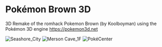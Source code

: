 # Pokémon Brown 3D
3D Remake of the romhack Pokemon Brown (by Koolboyman) using the Pokémon 3D engine https://pokemon3d.net

![Seashore_City](https://github.com/JappaWakka/pkmnbrown3d/assets/31563291/c4e338e2-a827-42a5-84bb-6b50f0dc2e35)
![Merson Cave_1F](https://github.com/JappaWakka/pkmnbrown3d/assets/31563291/d111d82e-3a0c-487d-b991-b88cd8b8ba6c)
![PokéCenter](https://github.com/JappaWakka/pkmnbrown3d/assets/31563291/24b97869-bd3c-4494-840d-e5d057a452c4)
